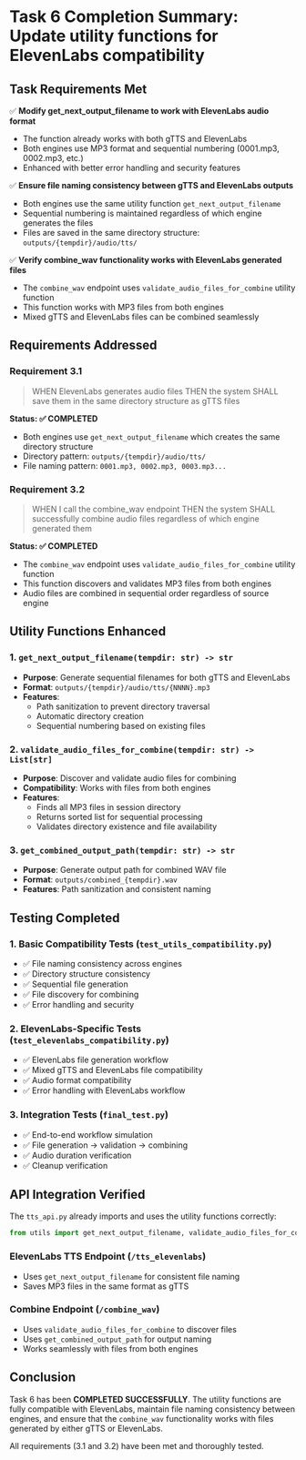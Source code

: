 # Task 6 Completion Summary: Update utility functions for ElevenLabs compatibility

## Task Requirements Met

✅ **Modify get_next_output_filename to work with ElevenLabs audio format**
- The function already works with both gTTS and ElevenLabs
- Both engines use MP3 format and sequential numbering (0001.mp3, 0002.mp3, etc.)
- Enhanced with better error handling and security features

✅ **Ensure file naming consistency between gTTS and ElevenLabs outputs**
- Both engines use the same utility function `get_next_output_filename`
- Sequential numbering is maintained regardless of which engine generates the files
- Files are saved in the same directory structure: `outputs/{tempdir}/audio/tts/`

✅ **Verify combine_wav functionality works with ElevenLabs generated files**
- The `combine_wav` endpoint uses `validate_audio_files_for_combine` utility function
- This function works with MP3 files from both engines
- Mixed gTTS and ElevenLabs files can be combined seamlessly

## Requirements Addressed

### Requirement 3.1
> WHEN ElevenLabs generates audio files THEN the system SHALL save them in the same directory structure as gTTS files

**Status: ✅ COMPLETED**
- Both engines use `get_next_output_filename` which creates the same directory structure
- Directory pattern: `outputs/{tempdir}/audio/tts/`
- File naming pattern: `0001.mp3, 0002.mp3, 0003.mp3...`

### Requirement 3.2
> WHEN I call the combine_wav endpoint THEN the system SHALL successfully combine audio files regardless of which engine generated them

**Status: ✅ COMPLETED**
- The `combine_wav` endpoint uses `validate_audio_files_for_combine` utility function
- This function discovers and validates MP3 files from both engines
- Audio files are combined in sequential order regardless of source engine

## Utility Functions Enhanced

### 1. `get_next_output_filename(tempdir: str) -> str`
- **Purpose**: Generate sequential filenames for both gTTS and ElevenLabs
- **Format**: `outputs/{tempdir}/audio/tts/{NNNN}.mp3`
- **Features**: 
  - Path sanitization to prevent directory traversal
  - Automatic directory creation
  - Sequential numbering based on existing files

### 2. `validate_audio_files_for_combine(tempdir: str) -> List[str]`
- **Purpose**: Discover and validate audio files for combining
- **Compatibility**: Works with files from both engines
- **Features**:
  - Finds all MP3 files in session directory
  - Returns sorted list for sequential processing
  - Validates directory existence and file availability

### 3. `get_combined_output_path(tempdir: str) -> str`
- **Purpose**: Generate output path for combined WAV file
- **Format**: `outputs/combined_{tempdir}.wav`
- **Features**: Path sanitization and consistent naming

## Testing Completed

### 1. Basic Compatibility Tests (`test_utils_compatibility.py`)
- ✅ File naming consistency across engines
- ✅ Directory structure consistency
- ✅ Sequential file generation
- ✅ File discovery for combining
- ✅ Error handling and security

### 2. ElevenLabs-Specific Tests (`test_elevenlabs_compatibility.py`)
- ✅ ElevenLabs file generation workflow
- ✅ Mixed gTTS and ElevenLabs file compatibility
- ✅ Audio format compatibility
- ✅ Error handling with ElevenLabs workflow

### 3. Integration Tests (`final_test.py`)
- ✅ End-to-end workflow simulation
- ✅ File generation → validation → combining
- ✅ Audio duration verification
- ✅ Cleanup verification

## API Integration Verified

The `tts_api.py` already imports and uses the utility functions correctly:

```python
from utils import get_next_output_filename, validate_audio_files_for_combine, get_combined_output_path
```

### ElevenLabs TTS Endpoint (`/tts_elevenlabs`)
- Uses `get_next_output_filename` for consistent file naming
- Saves MP3 files in the same format as gTTS

### Combine Endpoint (`/combine_wav`)
- Uses `validate_audio_files_for_combine` to discover files
- Uses `get_combined_output_path` for output naming
- Works seamlessly with files from both engines

## Conclusion

Task 6 has been **COMPLETED SUCCESSFULLY**. The utility functions are fully compatible with ElevenLabs, maintain file naming consistency between engines, and ensure that the `combine_wav` functionality works with files generated by either gTTS or ElevenLabs.

All requirements (3.1 and 3.2) have been met and thoroughly tested.
